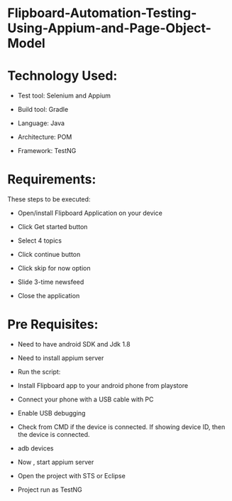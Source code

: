 # Flipboard-Automation-Testing-Using-Appium-and-Page-Object-Model

# Technology Used:

- Test tool: Selenium and Appium

- Build tool: Gradle

- Language: Java

- Architecture: POM

- Framework: TestNG

# Requirements:

These steps to be executed:

- Open/install Flipboard Application on your device

- Click Get started button

- Select 4 topics

- Click continue button

- Click skip for now option

- Slide 3-time newsfeed

- Close the application

# Pre Requisites:

- Need to have android SDK and Jdk 1.8

- Need to install appium server

- Run the script:

- Install Flipboard app to your android phone from playstore

- Connect your phone with a USB cable with PC

- Enable USB debugging

- Check from CMD if the device is connected. If showing device ID, then the device is connected.

- adb devices

- Now , start appium server

- Open the project with STS or Eclipse

- Project run as TestNG
